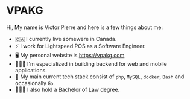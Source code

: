 # VPAKG

Hi, My name is Victor Pierre and here is a few things about me:

- 🇨🇦 I currently live somewere in Canada.
- ⚡️ I work for Lightspeed POS as a Software Engineer.
- 🖥 My personal website is https://vpakg.com
- 👨🏻‍💻 I'm especialized in building backend for web and mobile applications.
- 🐘 My main current tech stack consist of `php`, `MySQL`, `docker`, `Bash` and occasionally `Go`.
- 👨🏻‍⚖️ I also hold a Bachelor of Law degree.
